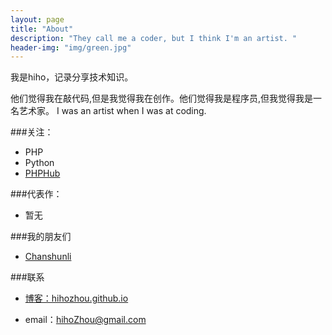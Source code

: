 ```yaml
---
layout: page
title: "About"
description: "They call me a coder, but I think I'm an artist. "
header-img: "img/green.jpg"
---
```





我是hiho，记录分享技术知识。

他们觉得我在敲代码,但是我觉得我在创作。他们觉得我是程序员,但我觉得我是一名艺术家。
I was an artist when I was at coding.



###关注：


- PHP
- Python
- [PHPHub](https://phphub.org/)




###代表作：

- 暂无


###我的朋友们

- [Chanshunli](https://github.com/chanshunli)

###联系

- [博客：hihozhou.github.io](http://hihozhou.github.io)

- email：hihoZhou@gmail.com









